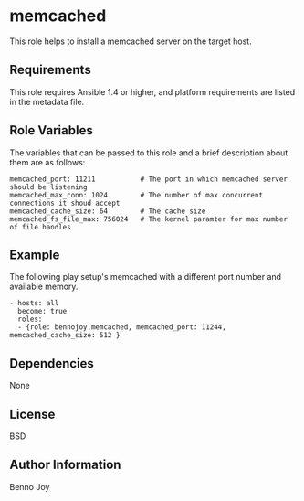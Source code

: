 memcached
========

This role helps to install a memcached server on the target host.

Requirements
------------

This role requires Ansible 1.4 or higher, and platform requirements are listed
in the metadata file.

Role Variables
--------------

The variables that can be passed to this role and a brief description about
them are as follows:

	memcached_port: 11211           # The port in which memcached server should be listening
	memcached_max_conn: 1024        # The number of max concurrent connections it shoud accept
	memcached_cache_size: 64        # The cache size
	memcached_fs_file_max: 756024   # The kernel paramter for max number of file handles

Example
-------

The following play setup's memcached with a different port number and
available memory.

	- hosts: all
	  become: true
	  roles:
	  - {role: bennojoy.memcached, memcached_port: 11244, memcached_cache_size: 512 }

Dependencies
------------

None

License
-------

BSD

Author Information
------------------

Benno Joy

